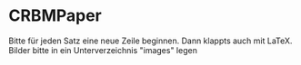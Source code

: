 CRBMPaper
=========
Bitte für jeden Satz eine neue Zeile beginnen. Dann klappts auch mit LaTeX.
Bilder bitte in ein Unterverzeichnis "images" legen
